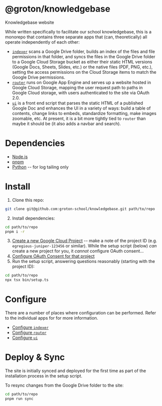 # @groton/knowledgebase

Knowledgebase website

While written specifically to facilitate our school knowledgebase, this is a monorepo that contains three separate apps that (can, theoretically) all operate independently of each other:

- [`indexer`](./apps/indexer) scans a Google Drive folder, builds an index of the files and file permissions in that folder, and syncs the files in the Google Drive folder to a Google Cloud Storage bucket as either their static HTML versions (Google Docs, Sheets, Slides, etc.) or the native files (PDF, PNG, etc.), setting the access permissions on the Cloud Storage items to match the Google Drive permissions.
- [`router`](./apps/router) runs on Google App Engine and serves up a website hosted in Google Cloud Storage, mapping the user request path to paths in Google Cloud storage, with users authenticated to the site via OAuth 2.0.
- [`ui`](./apps/ui) is a front end script that parses the static HTML of a published Google Doc and enhances the UI in a variety of ways: build a table of contents, change links to embeds, standardize formatting, make images zoomable, etc. At present, it is a bit more tightly tied to `router` than maybe it should be (it also adds a navbar and search).

# Dependencies

- [Node.js](https://nodejs.org/)
- [pnpm](https://pnpm.io/)
- [Python](https://www.python.org/) -- for log tailing only

# Install

1. Clone this repo:

```sh
git clone git@github.com:groton-school/knowledgebase.git path/to/repo
```

2. Install dependencies:

```sh
cd path/to/repo
pnpm i -r
```

3. [Create a new Google Cloud Project](https://console.cloud.google.com/projectcreate) -- make a note of the project ID (e.g. `egregious-juniper-123456` or similar). While the setup script (below) _can_ create a new project for you, it _cannot_ configure OAuth consent...
4. [Configure OAuth Consent for that project](https://console.cloud.google.com/apis/credentials/consent)
5. Run the setup script, answering questions reasonably (starting with the project ID):

```sh
cd path/to/repo
npx tsx bin/setup.ts
```

# Configure

There are a number of places where configuration can be performed. Refer to the individual apps for for more information.

- [Configure `indexer`](./apps/indexer#configure)
- [Configure `router`](./apps/router#configure)
- [Configure `ui`](./apps/ui#configure)

# Deploy & Sync

The site is initially synced and deployed for the first time as part of the installation process in the setup script.

To resync changes from the Google Drive folder to the site:

```sh
cd path/to/repo
pnpm run sync
```
